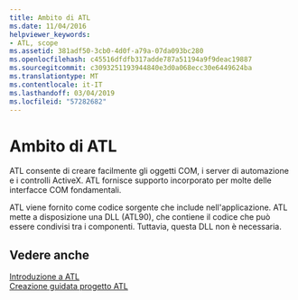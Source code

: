 ```yaml
---
title: Ambito di ATL
ms.date: 11/04/2016
helpviewer_keywords:
- ATL, scope
ms.assetid: 381adf50-3cb0-4d0f-a79a-07da093bc280
ms.openlocfilehash: c45516dfdfb317adde787a51194a9f9deac19887
ms.sourcegitcommit: c3093251193944840e3d0a068ecc30e6449624ba
ms.translationtype: MT
ms.contentlocale: it-IT
ms.lasthandoff: 03/04/2019
ms.locfileid: "57282682"
---
```

# <a name="scope-of-atl"></a>Ambito di ATL

ATL consente di creare facilmente gli oggetti COM, i server di automazione e i controlli ActiveX. ATL fornisce supporto incorporato per molte delle interfacce COM fondamentali.

ATL viene fornito come codice sorgente che include nell'applicazione. ATL mette a disposizione una DLL (ATL90), che contiene il codice che può essere condivisi tra i componenti. Tuttavia, questa DLL non è necessaria.

## <a name="see-also"></a>Vedere anche

[Introduzione a ATL](../atl/introduction-to-atl.md)<br/>
[Creazione guidata progetto ATL](../atl/reference/atl-project-wizard.md)

